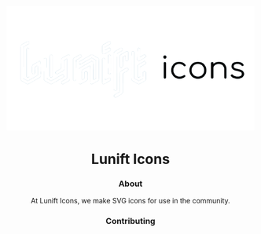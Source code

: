 <div align="center"><img src="https://raw.githubusercontent.com/lunift/icons/main/images/logonbg.png"></div>

<h1 align="center">Lunift Icons</h1>
<h3 align="center">About</h3>
<p align="center">At Lunift Icons, we make SVG icons for use in the community.</p>
<h3 align="center">Contributing</h3>
